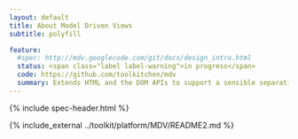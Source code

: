 ```yaml
---
layout: default
title: About Model Driven Views
subtitle: polyfill

feature:
  #spec: http://mdv.googlecode.com/git/docs/design_intro.html
  status: <span class="label label-warning">in progress</span>
  code: https://github.com/toolkitchen/mdv
  summary: Extends HTML and the DOM APIs to support a sensible separation between the UI (DOM) of a document or application and its underlying data (model). Updates to the model are reflected in the DOM and user input into the DOM is immediately assigned to the model.
---
```


{% include spec-header.html %}

{% include_external ../toolkit/platform/MDV/README2.md %}

